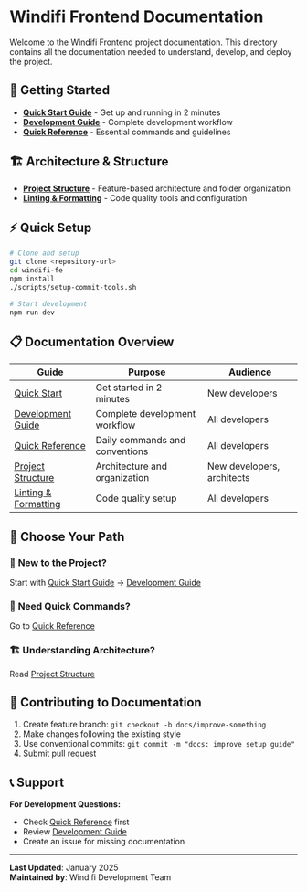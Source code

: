 # Windifi Frontend Documentation

Welcome to the Windifi Frontend project documentation. This directory contains all the documentation needed to understand, develop, and deploy the project.

## 🚀 Getting Started

- **[Quick Start Guide](./QUICK_START.md)** - Get up and running in 2 minutes
- **[Development Guide](./development-guide.md)** - Complete development workflow
- **[Quick Reference](./quick-reference.md)** - Essential commands and guidelines

## 🏗️ Architecture & Structure

- **[Project Structure](./project-structure.md)** - Feature-based architecture and folder organization
- **[Linting & Formatting](./linting-and-formatting.md)** - Code quality tools and configuration

## ⚡ Quick Setup

```bash
# Clone and setup
git clone <repository-url>
cd windifi-fe
npm install
./scripts/setup-commit-tools.sh

# Start development
npm run dev
```

## 📋 Documentation Overview

| Guide                                               | Purpose                        | Audience                   |
| --------------------------------------------------- | ------------------------------ | -------------------------- |
| [Quick Start](./QUICK_START.md)                     | Get started in 2 minutes       | New developers             |
| [Development Guide](./development-guide.md)         | Complete development workflow  | All developers             |
| [Quick Reference](./quick-reference.md)             | Daily commands and conventions | All developers             |
| [Project Structure](./project-structure.md)         | Architecture and organization  | New developers, architects |
| [Linting & Formatting](./linting-and-formatting.md) | Code quality setup             | All developers             |

## 🎯 Choose Your Path

### 👶 **New to the Project?**

Start with [Quick Start Guide](./QUICK_START.md) → [Development Guide](./development-guide.md)

### 🏃 **Need Quick Commands?**

Go to [Quick Reference](./quick-reference.md)

### 🏗️ **Understanding Architecture?**

Read [Project Structure](./project-structure.md)

## 🤝 Contributing to Documentation

1. Create feature branch: `git checkout -b docs/improve-something`
2. Make changes following the existing style
3. Use conventional commits: `git commit -m "docs: improve setup guide"`
4. Submit pull request

## 📞 Support

**For Development Questions:**

- Check [Quick Reference](./quick-reference.md) first
- Review [Development Guide](./development-guide.md)
- Create an issue for missing documentation

---

**Last Updated**: January 2025  
**Maintained by**: Windifi Development Team
